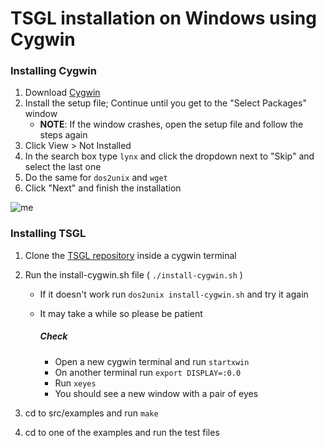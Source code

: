 # TSGL installation on Windows using Cygwin


### Installing Cygwin

1. Download [Cygwin](https://www.cygwin.com/)
2. Install the setup file; Continue until you get to the "Select Packages" window
   - **NOTE**: If the window crashes, open the setup file and follow the steps again
4. Click View > Not Installed
5. In the search box type `lynx` and click the dropdown next to "Skip" and select the last one
6. Do the same for `dos2unix` and `wget`
7. Click "Next" and finish the installation

![me](https://github.com/samuelth47/TSGL/blob/fix-cygwin-ubuntu/NewWindows/Cygwin.gif)

### Installing TSGL

1. Clone the [TSGL repository](https://github.com/Calvin-CS/TSGL.git) inside a cygwin terminal
2. Run the install-cygwin.sh file ( `./install-cygwin.sh` )
   - If it doesn't work run `dos2unix install-cygwin.sh` and try it again
   - It may take a while so please be patient

      ##### Check
      - Open a new cygwin terminal and run `startxwin`
      - On another terminal run `export DISPLAY=:0.0`
      - Run `xeyes`
      - You should see a new window with a pair of eyes
 
2. cd to src/examples and run `make`
3. cd to one of the examples and run the test files
